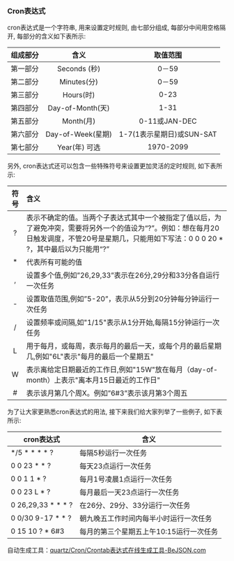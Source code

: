 ### Cron表达式

cron表达式是一个字符串, 用来设置定时规则, 由七部分组成, 每部分中间用空格隔开, 每部分的含义如下表所示:

| **组成部分** |     **含义**      |       **取值范围**        |
| :----------: | :---------------: | :-----------------------: |
|   第一部分   |   Seconds (秒)    |           0－59           |
|   第二部分   |    Minutes(分)    |           0－59           |
|   第三部分   |     Hours(时)     |           0-23            |
|   第四部分   | Day-of-Month(天)  |           1-31            |
|   第五部分   |     Month(月)     |       0-11或JAN-DEC       |
|   第六部分   | Day-of-Week(星期) | 1-7(1表示星期日)或SUN-SAT |
|   第七部分   |   Year(年) 可选   |         1970-2099         |

另外, cron表达式还可以包含一些特殊符号来设置更加灵活的定时规则, 如下表所示:

| **符号** | **含义**                                                     |
| :------: | :----------------------------------------------------------- |
|    ?     | 表示不确定的值。当两个子表达式其中一个被指定了值以后，为了避免冲突，需要将另外一个的值设为“?”。例如：想在每月20日触发调度，不管20号是星期几，只能用如下写法：0 0 0 20 * ?，其中最后以为只能用“?” |
|    *     | 代表所有可能的值                                             |
|    ,     | 设置多个值,例如”26,29,33”表示在26分,29分和33分各自运行一次任务 |
|    -     | 设置取值范围,例如”5-20”，表示从5分到20分钟每分钟运行一次任务 |
|    /     | 设置频率或间隔,如"1/15"表示从1分开始,每隔15分钟运行一次任务  |
|    L     | 用于每月，或每周，表示每月的最后一天，或每个月的最后星期几,例如"6L"表示"每月的最后一个星期五" |
|    W     | 表示离给定日期最近的工作日,例如"15W"放在每月（day-of-month）上表示"离本月15日最近的工作日" |
|    #     | 表示该月第几个周X。例如”6#3”表示该月第3个周五                |

为了让大家更熟悉cron表达式的用法, 接下来我们给大家列举了一些例子, 如下表所示:

| **cron表达式**     | **含义**                                |
| ------------------ | --------------------------------------- |
| */5 * * * * ?      | 每隔5秒运行一次任务                     |
| 0 0 23 * * ?       | 每天23点运行一次任务                    |
| 0 0 1 1 * ?        | 每月1号凌晨1点运行一次任务              |
| 0 0 23 L * ?       | 每月最后一天23点运行一次任务            |
| 0 26,29,33 * * * ? | 在26分、29分、33分运行一次任务          |
| 0 0/30 9-17 * * ?  | 朝九晚五工作时间内每半小时运行一次任务  |
| 0 15 10 ? * 6#3    | 每月的第三个星期五上午10:15运行一次任务 |

自动生成工具：[quartz/Cron/Crontab表达式在线生成工具-BeJSON.com](https://www.bejson.com/othertools/cron/)
